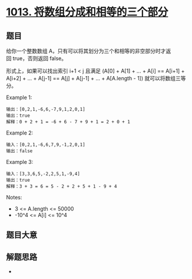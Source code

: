 # [1013. 将数组分成和相等的三个部分](https://leetcode-cn.com/problems/partition-array-into-three-parts-with-equal-sum/)

## 题目

给你一个整数数组 A，只有可以将其划分为三个和相等的非空部分时才返回 true，否则返回 false。

形式上，如果可以找出索引 i+1 < j 且满足 (A[0] + A[1] + ... + A[i] == A[i+1] + A[i+2] + ... + A[j-1] == A[j] + A[j-1] + ... + A[A.length - 1]) 就可以将数组三等分。

Example 1:

```
输出：[0,2,1,-6,6,-7,9,1,2,0,1]
输出：true
解释：0 + 2 + 1 = -6 + 6 - 7 + 9 + 1 = 2 + 0 + 1
```

Example 2:

```
输入：[0,2,1,-6,6,7,9,-1,2,0,1]
输出：false
```

Example 3:

```
输入：[3,3,6,5,-2,2,5,1,-9,4]
输出：true
解释：3 + 3 = 6 = 5 - 2 + 2 + 5 + 1 - 9 + 4
```

Notes:
- 3 <= A.length <= 50000
- -10^4 <= A[i] <= 10^4
## 题目大意

## 解题思路
- 
